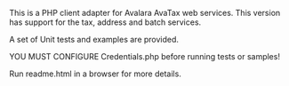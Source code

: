 This is a PHP client adapter for Avalara AvaTax web services. This version has support for the tax, address and batch services.

A set of Unit tests and examples are provided.

YOU MUST CONFIGURE Credentials.php before running tests or samples!


Run readme.html in a browser for more details.
 